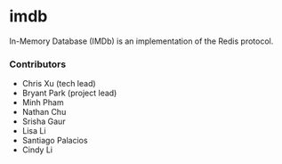 # imdb
In-Memory Database (IMDb) is an implementation of the Redis protocol.

### Contributors 
- Chris Xu (tech lead)
- Bryant Park (project lead)
- Minh Pham
- Nathan Chu
- Srisha Gaur
- Lisa Li
- Santiago Palacios
- Cindy Li
